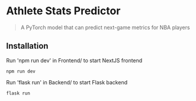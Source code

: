 # Athlete Stats Predictor

> A PyTorch model that can predict next-game metrics for NBA players

## Installation
Run 'npm run dev' in Frontend/ to start NextJS frontend

```npm run dev```

Run 'flask run' in Backend/ to start Flask backend

```flask run```
